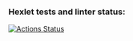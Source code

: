 ### Hexlet tests and linter status:
[![Actions Status](https://github.com/dellup/java-project-99/actions/workflows/hexlet-check.yml/badge.svg)](https://github.com/dellup/java-project-99/actions)